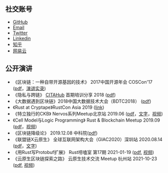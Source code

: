 ## 社交账号
* [GitHub](https://github.com/rink1969)
* [Email](mailto:rink1969@gmail.com)
* [Twitter](https://twitter.com/Wei18327103)
* [Linkedin](https://www.linkedin.com/in/%E5%BF%97%E4%BC%9F-%E5%AE%81-5a4a01b5)
* [知乎](https://www.zhihu.com/people/rink-ning)
* [网易云](https://music.163.com/#/user/home?id=97107751)


## 公开演讲
- 《区块链：一种自带开源基因的技术》 2017中国开源年会 COSCon'17 ([pdf](talks/COSCon17.pdf)，[演讲实录](https://www.weibo.com/ttarticle/p/show?id=2309404179001269682303))
- 《隐私与跨链》 [CITAHub](https://www.citahub.com/) 首期培训分享 2018 ([pdf](talks/privacy-and-crosschain.pdf))
- 《大数据遇到区块链》2018中国大数据技术大会（BDTC2018） ([pdf](talks/BDTC2018.pdf))
- 《Rust at Cryptape》RustCon Asia 2019 ([link](https://github.com/rink1969/RustconAsia2019_cryptape_workshop))
- 《特立独行的CKB》 Nervos系列Meetup北京站 2019.06  ([pdf](talks/ckb.pdf)，[文字](https://www.jianshu.com/p/2ec5d396079e)，[视频](https://www.bilibili.com/video/av54695988/))
- 《Cell Model与Logic Programming》 Rust & Blockchain Meetup 2019.09 ([pdf](talks/Cell-Model-and-Logic-Programming.pdf)，[视频](https://www.youtube.com/watch?v=0rytag5Jktw))
- 《区块链降级论》 2019.12.08 中科院([pdf](talks/blockchain-downgrade.pdf))
- 《联盟链X云原生》 全球互联网架构大会（GIAC2020）深圳站 2020.08.14  ([pdf](talks/Blockchain-CloudNative.pdf)，[文字](https://github.com/cita-cloud/rfcs/blob/master/rfcs/0001-positioning/0001-positioning.md))
- 《用Rust写Protobuf扩展》 Rust唠嗑室 第17期 2021-01-19 ([pdf](talks/rust-proto-ext.pdf), [视频](https://www.bilibili.com/video/BV1Ff4y1k7Bo))
- 《云原生区块链探索之路》 云原生技术交流 Meetup 杭州站 2021-10-23 ([pdf](talks/cloud-native-blockchain.pdf), [视频](https://www.bilibili.com/video/BV1Sb4y1h7eb))
